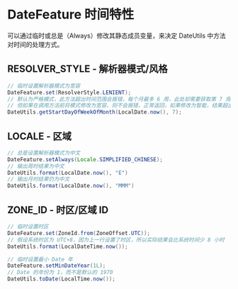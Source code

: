 # DateFeature 时间特性

可以通过临时或总是（Always）修改其静态成员变量，来决定 DateUtils 中方法对时间的处理方式。

## RESOLVER_STYLE - 解析器模式/风格

```java
// 临时设置解析器模式为宽容
DateFeature.set(ResolverStyle.LENIENT);
// 默认为严格模式，此方法超出时间范围会报错，每个月最多 6 周，此处却需要获取第 7 周的周一
// 但如果在调用方法前将模式修改为宽容，则不会报错，正常返回，如果修改为智能，结果超出本月时会返回本月的最后一天
DateUtils.getStartDayOfWeekOfMonth(LocalDate.now(), 7);
```

## LOCALE - 区域

```java
// 总是设置解析器模式为中文 
DateFeature.setAlways(Locale.SIMPLIFIED_CHINESE);
// 输出周时结果为中文
DateUtils.format(LocalDate.now(), "E")
// 输出月时结果仍为中文
DateUtils.format(LocalDate.now(), "MMM")
```

## ZONE_ID - 时区/区域 ID

```java
// 临时设置时区
DateFeature.set(ZoneId.from(ZoneOffset.UTC));
// 假设系统时区为 UTC+8，因为上一行设置了时区，所以实际结果会比系统时间少 8 小时
DateUtils.format(LocalDateTime.now());
```

[//]: # (## MIN_DATE_YEAR - 最小 Date 年)

```java
// 临时设置最小 Date 年
DateFeature.setMinDateYear(1L);
// Date 的年份为 1，而不是默认的 1970
DateUtils.toDate(LocalTime.now());

```
